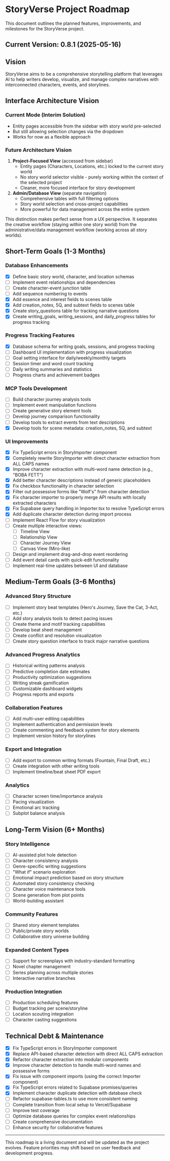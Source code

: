 # StoryVerse Project Roadmap

This document outlines the planned features, improvements, and milestones for the StoryVerse project.

## Current Version: 0.8.1 (2025-05-16)

## Vision
StoryVerse aims to be a comprehensive storytelling platform that leverages AI to help writers develop, visualize, and manage complex narratives with interconnected characters, events, and storylines.

## Interface Architecture Vision

### Current Mode (Interim Solution)
* Entity pages accessible from the sidebar with story world pre-selected
* But still allowing selection changes via the dropdown
* Works for now as a flexible approach

### Future Architecture Vision
1. **Project-Focused View** (accessed from sidebar)
   * Entity pages (Characters, Locations, etc.) locked to the current story world
   * No story world selector visible - purely working within the context of the selected project
   * Cleaner, more focused interface for story development
2. **Admin/Database View** (separate navigation)
   * Comprehensive tables with full filtering options
   * Story world selection and cross-project capabilities
   * More powerful for data management across the entire system

This distinction makes perfect sense from a UX perspective. It separates the creative workflow (staying within one story world) from the administrative/data management workflow (working across all story worlds).

## Short-Term Goals (1-3 Months)

### Database Enhancements
- [x] Define basic story world, character, and location schemas
- [ ] Implement event relationships and dependencies
- [ ] Create character-event junction table
- [ ] Add sequence numbering to events
- [x] Add essence and interest fields to scenes table
- [x] Add creation_notes, 5Q, and subtext fields to scenes table
- [x] Create story_questions table for tracking narrative questions
- [x] Create writing_goals, writing_sessions, and daily_progress tables for progress tracking

### Progress Tracking Features
- [x] Database schema for writing goals, sessions, and progress tracking
- [ ] Dashboard UI implementation with progress visualization
- [ ] Goal setting interface for daily/weekly/monthly targets
- [ ] Session timer and word count tracking
- [ ] Daily writing summaries and statistics
- [ ] Progress charts and achievement badges

### MCP Tools Development
- [ ] Build character journey analysis tools
- [ ] Implement event manipulation functions
- [ ] Create generative story element tools
- [ ] Develop journey comparison functionality
- [ ] Develop tools to extract events from text descriptions
- [x] Develop tools for scene metadata: creation_notes, 5Q, and subtext

### UI Improvements
- [x] Fix TypeScript errors in StoryImporter component
- [x] Completely rewrite StoryImporter with direct character extraction from ALL CAPS names
- [x] Improve character extraction with multi-word name detection (e.g., "BOBA FETT")
- [x] Add better character descriptions instead of generic placeholders
- [x] Fix checkbox functionality in character selection
- [x] Filter out possessive forms like "Wolf's" from character detection
- [x] Fix character importer to properly merge API results with locally extracted characters
- [x] Fix Supabase query handling in Importer.tsx to resolve TypeScript errors
- [x] Add duplicate character detection during import process
- [ ] Implement React Flow for story visualization
- [ ] Create multiple interactive views:
  - [ ] Timeline View
  - [ ] Relationship View
  - [ ] Character Journey View
  - [ ] Canvas View (Miro-like)
- [ ] Design and implement drag-and-drop event reordering
- [ ] Add event detail cards with quick-edit functionality
- [ ] Implement real-time updates between UI and database

## Medium-Term Goals (3-6 Months)

### Advanced Story Structure
- [ ] Implement story beat templates (Hero's Journey, Save the Cat, 3-Act, etc.)
- [ ] Add story analysis tools to detect pacing issues
- [ ] Create theme and motif tracking capabilities
- [ ] Develop beat sheet management
- [ ] Create conflict and resolution visualization
- [ ] Create story question interface to track major narrative questions

### Advanced Progress Analytics
- [ ] Historical writing patterns analysis
- [ ] Predictive completion date estimates
- [ ] Productivity optimization suggestions
- [ ] Writing streak gamification
- [ ] Customizable dashboard widgets
- [ ] Progress reports and exports

### Collaboration Features
- [ ] Add multi-user editing capabilities
- [ ] Implement authentication and permission levels
- [ ] Create commenting and feedback system for story elements
- [ ] Implement version history for storylines

### Export and Integration
- [ ] Add export to common writing formats (Fountain, Final Draft, etc.)
- [ ] Create integration with other writing tools
- [ ] Implement timeline/beat sheet PDF export

### Analytics
- [ ] Character screen time/importance analysis
- [ ] Pacing visualization
- [ ] Emotional arc tracking
- [ ] Subplot balance analysis

## Long-Term Vision (6+ Months)

### Story Intelligence
- [ ] AI-assisted plot hole detection
- [ ] Character consistency analysis
- [ ] Genre-specific writing suggestions
- [ ] "What if" scenario exploration
- [ ] Emotional impact prediction based on story structure
- [ ] Automated story consistency checking
- [ ] Character voice maintenance tools
- [ ] Scene generation from plot points
- [ ] World-building assistant

### Community Features
- [ ] Shared story element templates
- [ ] Public/private story worlds
- [ ] Collaborative story universe building

### Expanded Content Types
- [ ] Support for screenplays with industry-standard formatting
- [ ] Novel chapter management
- [ ] Series planning across multiple stories
- [ ] Interactive narrative branches

### Production Integration
- [ ] Production scheduling features
- [ ] Budget tracking per scene/storyline
- [ ] Location scouting integration
- [ ] Character casting suggestions

## Technical Debt & Maintenance
- [x] Fix TypeScript errors in StoryImporter component
- [x] Replace API-based character detection with direct ALL CAPS extraction
- [x] Refactor character extraction into modular components
- [x] Improve character detection to handle multi-word names and possessive forms
- [x] Fix issue with component imports (using the correct Importer component)
- [x] Fix TypeScript errors related to Supabase promises/queries
- [x] Implement character duplicate detection with database check
- [ ] Refactor supabase-tables.ts to use more consistent naming
- [ ] Complete transition from local setup to Vercel/Supabase
- [ ] Improve test coverage
- [ ] Optimize database queries for complex event relationships
- [ ] Create comprehensive documentation
- [ ] Enhance security for collaborative features

---

This roadmap is a living document and will be updated as the project evolves. Feature priorities may shift based on user feedback and development progress.
